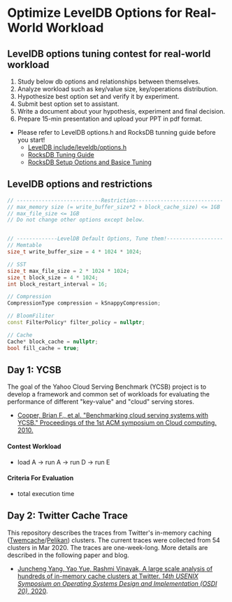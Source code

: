 # Optimize LevelDB Options for Real-World Workload

## LevelDB options tuning contest for real-world workload
1. Study below db options and relationships between themselves.
2. Analyze workload such as key/value size, key/operations distribution.
3. Hypothesize best option set and verify it by experiment.
4. Submit best option set to assistant.
5. Write a document about your hypothesis, experiment and final decision.
6. Prepare 15-min presentation and upload your PPT in pdf format.
* Please refer to LevelDB options.h and RocksDB tunning guide before you start!
  - [LevelDB include/leveldb/options.h](https://github.com/google/leveldb/blob/main/include/leveldb/options.h)
  - [RocksDB Tuning Guide](https://github.com/facebook/rocksdb/wiki/RocksDB-Tuning-Guide)
  - [RocksDB Setup Options and Basice Tuning](https://github.com/facebook/rocksdb/wiki/Setup-Options-and-Basic-Tuning)


## LevelDB options and restrictions
``` c++
// ---------------------------Restriction----------------------------
// max_memory size (= write_buffer_size*2 + block_cache_size) <= 1GB
// max_file_size <= 1GB
// Do not change other options except below.


// -------------LevelDB Default Options, Tune them!------------------
// Memtable
size_t write_buffer_size = 4 * 1024 * 1024; 

// SST
size_t max_file_size = 2 * 1024 * 1024;
size_t block_size = 4 * 1024;
int block_restart_interval = 16;

// Compression
CompressionType compression = kSnappyCompression;

// BloomFiliter
const FilterPolicy* filter_policy = nullptr;

// Cache
Cache* block_cache = nullptr;
bool fill_cache = true;
```

## Day 1: YCSB
 The goal of the Yahoo Cloud Serving Benchmark (YCSB) project is to develop a framework and common set of workloads for evaluating the performance of different "key-value" and "cloud" serving stores. 
* [Cooper, Brian F., et al. "Benchmarking cloud serving systems with YCSB." Proceedings of the 1st ACM symposium on Cloud computing. 2010.](https://dl.acm.org/doi/abs/10.1145/1807128.1807152)
#### Contest Workload
* load A -> run A -> run D -> run E
#### Criteria For Evaluation
* total execution time

## Day 2: Twitter Cache Trace
This repository describes the traces from Twitter's in-memory caching ([Twemcache](https://github.com/twitter/twemcache)/[Pelikan](https://github.com/twitter/pelikan)) clusters. The current traces were collected from 54 clusters in Mar 2020. The traces are one-week-long. 
More details are described in the following paper and blog. 
* [Juncheng Yang, Yao Yue, Rashmi Vinayak, A large scale analysis of hundreds of in-memory cache clusters at Twitter. _14th USENIX Symposium on Operating Systems Design and Implementation (OSDI 20)_, 2020](https://www.usenix.org/conference/osdi20/presentation/yang).
